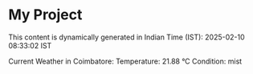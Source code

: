 # My Project

This content is dynamically generated in Indian Time (IST): 2025-02-10 08:33:02 IST


Current Weather in Coimbatore:
Temperature: 21.88 °C
Condition: mist
